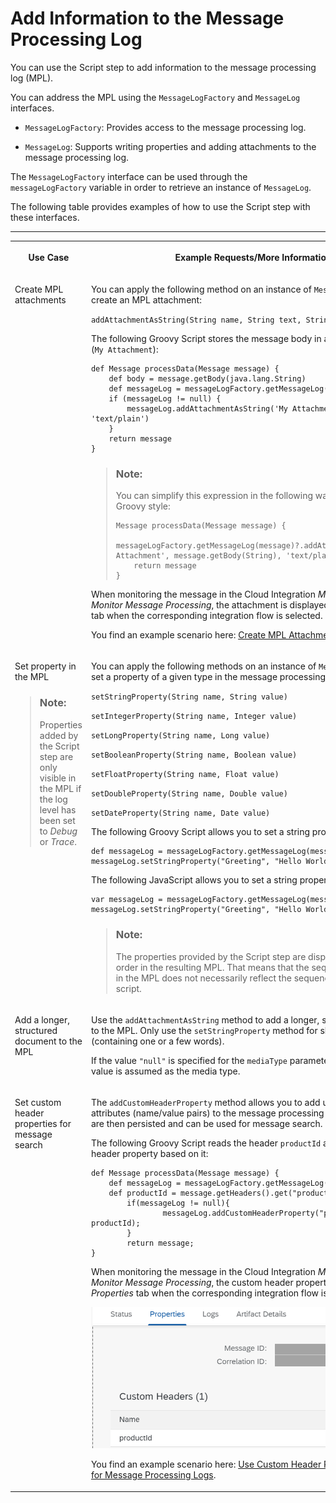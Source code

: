 <!-- loioe8e928373b66488b8d78fb5a314b8a9e -->

# Add Information to the Message Processing Log

You can use the Script step to add information to the message processing log \(MPL\).

You can address the MPL using the `MessageLogFactory` and `MessageLog` interfaces.

-   `MessageLogFactory`: Provides access to the message processing log.

-   `MessageLog`: Supports writing properties and adding attachments to the message processing log.


The `MessageLogFactory` interface can be used through the `messageLogFactory` variable in order to retrieve an instance of `MessageLog`.

The following table provides examples of how to use the Script step with these interfaces.

****


<table>
<tr>
<th valign="top">

Use Case

</th>
<th valign="top">

Example Requests/More Information

</th>
</tr>
<tr>
<td valign="top">

Create MPL attachments

</td>
<td valign="top">

You can apply the following method on an instance of `MessageLog` in order to create an MPL attachment:

`addAttachmentAsString(String name, String text, String mediaType)`

The following Groovy Script stores the message body in an MPL attachment \(`My Attachment`\):

```
def Message processData(Message message) {
    def body = message.getBody(java.lang.String)
    def messageLog = messageLogFactory.getMessageLog(message)
    if (messageLog != null) {
        messageLog.addAttachmentAsString('My Attachment', body, 'text/plain')
    }
    return message
}
```

> ### Note:  
> You can simplify this expression in the following way using idiomatic Groovy style:
> 
> ```
> Message processData(Message message) {
>     messageLogFactory.getMessageLog(message)?.addAttachmentAsString('My Attachment', message.getBody(String), 'text/plain')
>     return message
> }
> 
> ```

When monitoring the message in the Cloud Integration *Monitor* section under *Monitor Message Processing*, the attachment is displayed in the *Attachments* tab when the corresponding integration flow is selected.

You find an example scenario here: [Create MPL Attachments in Scripts](create-mpl-attachments-in-scripts-17dba92.md).

</td>
</tr>
<tr>
<td valign="top">

Set property in the MPL

> ### Note:  
> Properties added by the Script step are only visible in the MPL if the log level has been set to *Debug* or *Trace*.



</td>
<td valign="top">

You can apply the following methods on an instance of `MessageLog` in order to set a property of a given type in the message processing log:

`setStringProperty(String name, String value)`

`setIntegerProperty(String name, Integer value)`

`setLongProperty(String name, Long value)`

`setBooleanProperty(String name, Boolean value)`

`setFloatProperty(String name, Float value)`

`setDoubleProperty(String name, Double value)`

`setDateProperty(String name, Date value)`

The following Groovy Script allows you to set a string property:

```
def messageLog = messageLogFactory.getMessageLog(message)
messageLog.setStringProperty("Greeting", "Hello World!")
```

The following JavaScript allows you to set a string property:

```
var messageLog = messageLogFactory.getMessageLog(message)
messageLog.setStringProperty("Greeting", "Hello World!")
```

> ### Note:  
> The properties provided by the Script step are displayed in alphabetical order in the resulting MPL. That means that the sequence of properties in the MPL does not necessarily reflect the sequence applied in the script.



</td>
</tr>
<tr>
<td valign="top">

Add a longer, structured document to the MPL

</td>
<td valign="top">

Use the `addAttachmentAsString` method to add a longer, structured document to the MPL. Only use the `setStringProperty` method for short strings \(containing one or a few words\).

If the value `"null"` is specified for the `mediaType` parameter, the `"text/plain"` value is assumed as the media type.

</td>
</tr>
<tr>
<td valign="top">

Set custom header properties for message search

</td>
<td valign="top">

The `addCustomHeaderProperty` method allows you to add user-defined attributes \(name/value pairs\) to the message processing log. These attributes are then persisted and can be used for message search.

The following Groovy Script reads the header `productId` and creates a custom header property based on it:

```
def Message processData(Message message) {
	def messageLog = messageLogFactory.getMessageLog(message);
	def productId = message.getHeaders().get("productId");       
        if(messageLog != null){
                messageLog.addCustomHeaderProperty("productId", productId);   
        }
        return message;
}
```

When monitoring the message in the Cloud Integration *Monitor* section under *Monitor Message Processing*, the custom header property is displayed in the *Properties* tab when the corresponding integration flow is selected.

![](images/Custom_Header_Properties_ddb7cbd.png)

You find an example scenario here: [Use Custom Header Properties to Search for Message Processing Logs](use-custom-header-properties-to-search-for-message-processing-logs-d4b5839.md).

</td>
</tr>
</table>

